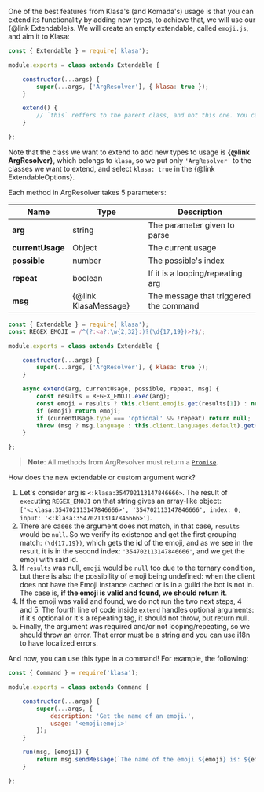 One of the best features from Klasa's (and Komada's) usage is that you can extend its functionality by adding new types, to achieve that, we will use our {@link Extendable}s. We will create an empty extendable, called `emoji.js`, and aim it to Klasa:

```javascript
const { Extendable } = require('klasa');

module.exports = class extends Extendable {

	constructor(...args) {
		super(...args, ['ArgResolver'], { klasa: true });
	}

	extend() {
		// `this` reffers to the parent class, and not this one. You cannot use super
	}

};
```

Note that the class we want to extend to add new types to usage is **{@link ArgResolver}**, which belongs to `klasa`, so we put only `'ArgResolver'` to the classes we want to extend, and select `klasa: true` in the {@link ExtendableOptions}.

Each method in ArgResolver takes 5 parameters:

| Name             | Type                 | Description                            |
| ---------------- | -------------------- | -------------------------------------- |
| **arg**          | string               | The parameter given to parse           |
| **currentUsage** | Object               | The current usage                      |
| **possible**     | number               | The possible's index                   |
| **repeat**       | boolean              | If it is a looping/repeating arg       |
| **msg**          | {@link KlasaMessage} | The message that triggered the command |

```javascript
const { Extendable } = require('klasa');
const REGEX_EMOJI = /^(?:<a?:\w{2,32}:)?(\d{17,19})>?$/;

module.exports = class extends Extendable {

	constructor(...args) {
		super(...args, ['ArgResolver'], { klasa: true });
	}

	async extend(arg, currentUsage, possible, repeat, msg) {
		const results = REGEX_EMOJI.exec(arg);
		const emoji = results ? this.client.emojis.get(results[1]) : null;
		if (emoji) return emoji;
		if (currentUsage.type === 'optional' && !repeat) return null;
		throw (msg ? msg.language : this.client.languages.default).get('RESOLVER_INVALID_EMOJI', currentUsage.possibles[possible].name);
	}

};
```

> **Note**: All methods from ArgResolver must return a [`Promise`](https://developer.mozilla.org/en-US/docs/Web/JavaScript/Reference/Global_Objects/Promise).

How does the new extendable or custom argument work?

1. Let's consider arg is `<:klasa:354702113147846666>`. The result of `exec`uting `REGEX_EMOJI` on that string gives an array-like object: `['<:klasa:354702113147846666>', '354702113147846666', index: 0, input: '<:klasa:354702113147846666>']`.
1. There are cases the argument does not match, in that case, `results` would be `null`. So we verify its existence and get the first grouping match: `(\d{17,19})`, which gets the **id** of the emoji, and as we see in the result, it is in the second index: `'354702113147846666'`, and we get the emoji with said id.
1. If `results` was null, `emoji` would be `null` too due to the ternary condition, but there is also the possibility of emoji being undefined: when the client does not have the Emoji instance cached or is in a guild the bot is not in. The case is, **if the emoji is valid and found, we should return it**.
1. If the emoji was valid and found, we do not run the two next steps, 4 and 5. The fourth line of code inside `extend` handles optional arguments: if it's optional or it's a repeating tag, it should not throw, but return null.
1. Finally, the argument was required and/or not looping/repeating, so we should throw an error. That error must be a string and you can use i18n to have localized errors.

And now, you can use this type in a command! For example, the following:

```javascript
const { Command } = require('klasa');

module.exports = class extends Command {

	constructor(...args) {
		super(...args, {
			description: 'Get the name of an emoji.',
			usage: '<emoji:emoji>'
		});
	}

	run(msg, [emoji]) {
		return msg.sendMessage(`The name of the emoji ${emoji} is: ${emoji.name}`);
	}

};
```
